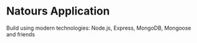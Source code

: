 # Natours Application 

Build using modern technologies: Node.js, Express, MongoDB, Mongoose and friends